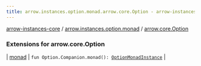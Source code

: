 ```yaml
---
title: arrow.instances.option.monad.arrow.core.Option - arrow-instances-core
---
```


[arrow-instances-core](../../index.html) / [arrow.instances.option.monad](../index.html) / [arrow.core.Option](./index.html)

### Extensions for arrow.core.Option

| [monad](monad.html) | `fun Option.Companion.monad(): `[`OptionMonadInstance`](../../arrow.instances/-option-monad-instance/index.html) |

